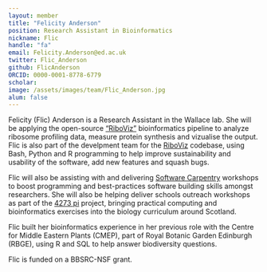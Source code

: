 ```yaml
---
layout: member
title: "Felicity Anderson"
position: Research Assistant in Bioinformatics
nickname: Flic
handle: "fa"
email: Felicity.Anderson@ed.ac.uk
twitter: Flic_Anderson
github: FlicAnderson
ORCID: 0000-0001-8778-6779
scholar:
image: /assets/images/team/Flic_Anderson.jpg
alum: false
---
```


Felicity (Flic) Anderson is a Research Assistant in the Wallace lab. She will be applying the open-source [“RiboViz”](https://riboviz.org/) bioinformatics pipeline to analyze ribosome profiling data, measure protein synthesis and vizualise the output. Flic is also part of the develpment team for the [RiboViz](https://github.com/riboviz/RiboViz) codebase, using Bash, Python and R programming to help improve sustainability and usability of the software, add new features and squash bugs.

Flic will also be assisting with and delivering [Software Carpentry](https://software-carpentry.org/) workshops to boost programming and best-practices software building skills amongst researchers.  She will also be helping deliver schools outreach workshops as part of the [4273 pi](https://www.4273pi.org/) project, bringing practical computing and bioinformatics exercises into the biology curriculum around Scotland.

Flic built her bioinformatics experience in her previous role with the Centre for Middle Eastern Plants (CMEP), part of Royal Botanic Garden Edinburgh (RBGE), using R and SQL to help answer biodiversity questions.

Flic is funded on a BBSRC-NSF grant.
